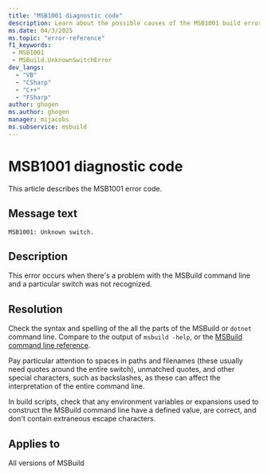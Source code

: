 ```yaml
---
title: "MSB1001 diagnostic code"
description: Learn about the possible causes of the MSB1001 build error and get troubleshooting tips.
ms.date: 04/3/2025
ms.topic: "error-reference"
f1_keywords:
 - MSB1001
 - MSBuild.UnknownSwitchError
dev_langs:
  - "VB"
  - "CSharp"
  - "C++"
  - "FSharp"
author: ghogen
ms.author: ghogen
manager: mijacobs
ms.subservice: msbuild
---
```


# MSB1001 diagnostic code

<!-- :::ErrorDefinitionDescription::: -->
<!-- :::editable-content name="introDescription"::: -->
This article describes the MSB1001 error code.
<!-- :::editable-content-end::: -->

## Message text

```output
MSB1001: Unknown switch.
```

<!-- :::editable-content name="postOutputDescription"::: -->
## Description

This error occurs when there's a problem with the MSBuild command line and a particular switch was not recognized.

## Resolution

Check the syntax and spelling of the all the parts of the MSBuild or `dotnet` command line. Compare to the output of `msbuild -help`, or the [MSBuild command line reference](../msbuild-command-line-reference.md).

Pay particular attention to spaces in paths and filenames (these usually need quotes around the entire switch), unmatched quotes, and other special characters, such as backslashes, as these can affect the interpretation of the entire command line.

In build scripts, check that any environment variables or expansions used to construct the MSBuild command line have a defined value, are correct, and don't contain extraneous escape characters.

<!-- :::editable-content-end::: -->
<!-- :::ErrorDefinitionDescription-end::: -->

## Applies to

All versions of MSBuild
